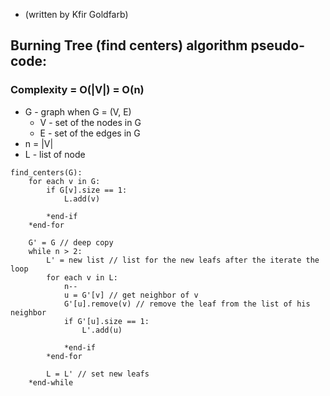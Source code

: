 * (written by Kfir Goldfarb)

## Burning Tree (find centers) algorithm pseudo-code:
### Complexity = O(|V|) = O(n)

* G - graph when G = (V, E)
    * V - set of the nodes in G
    * E - set of the edges in G
* n = |V|
* L - list of node


```
find_centers(G):
    for each v in G:
        if G[v].size == 1:
            L.add(v)
        
        *end-if
    *end-for
    
    G' = G // deep copy
    while n > 2:
        L' = new list // list for the new leafs after the iterate the loop
        for each v in L:
            n--
            u = G'[v] // get neighbor of v
            G'[u].remove(v) // remove the leaf from the list of his neighbor
            if G'[u].size == 1:
                L'.add(u)
                
            *end-if
        *end-for
        
        L = L' // set new leafs
    *end-while
```

